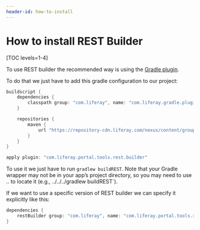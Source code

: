 ```yaml
---
header-id: how-to-install
---
```


# How to install REST Builder

[TOC levels=1-4]

To use REST builder the recommended way is using the [Gradle plugin](https://portal.liferay.dev/docs/7-2/reference/-/knowledge_base/r/rest-builder-gradle-plugin).

To do that we just have to add this gradle configuration to our project:

```groovy
buildscript {
    dependencies {
        classpath group: "com.liferay", name: "com.liferay.gradle.plugins.rest.builder", version: "1.0.21"
    }

    repositories {
        maven {
            url "https://repository-cdn.liferay.com/nexus/content/groups/public"
        }
    }
}

apply plugin: "com.liferay.portal.tools.rest.builder"
```

To use it we just have to run `gradlew buildREST`. Note that your Gradle wrapper may not be in your app’s project directory, so you may need to use .. to locate it (e.g., ../../../gradlew buildREST`).

If we want to use a specific version of REST builder we can specify it explicitly like this:

```groovy
dependencies {
    restBuilder group: "com.liferay", name: "com.liferay.portal.tools.rest.builder", version: "1.0.30"
}
```